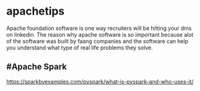 # apachetips
Apache foundation software is one way recruiters will be hitting your dms on linkedin. The reason why apache software is so important because alot of the software was built by faang companies and the software can help you understand what type of real life problems they solve.



#Apache Spark
---

https://sparkbyexamples.com/pyspark/what-is-pyspark-and-who-uses-it/
